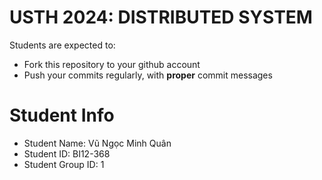 USTH 2024: DISTRIBUTED SYSTEM
=====================================================

Students are expected to:
* Fork this repository to your github account
* Push your commits regularly, with **proper** commit messages


Student Info
=========================

* Student Name: Vũ Ngọc Minh Quân
* Student ID: BI12-368
* Student Group ID: 1
